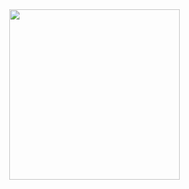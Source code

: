 <div align="center">
  <!-- <img src="https://media.giphy.com/media/JIX9t2j0ZTN9S/giphy.gif" width="300"> -->
  <img src="https://media.giphy.com/media/JIX9t2j0ZTN9S/giphy.gif" width="300">
  <!-- https://media4.giphy.com/media/v1.Y2lkPTc5MGI3NjExbzVoMTQ4NTU3ZnhsbWpzc2Vmc2ZkZWZjaWVwMHVlMzF6MTVjM2RieSZlcD12MV9pbnRlcm5hbF9naWZfYnlfaWQmY3Q9Zw/rG3rc1ZCJDxSRsl6Ow/giphy.gif -->
</div>

